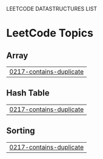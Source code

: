 LEETCODE DATASTRUCTURES LIST 

<!---LeetCode Topics Start-->
# LeetCode Topics
## Array
|  |
| ------- |
| [0217-contains-duplicate](https://github.com/nikkitha0806/Data_structures/tree/master/0217-contains-duplicate) |
## Hash Table
|  |
| ------- |
| [0217-contains-duplicate](https://github.com/nikkitha0806/Data_structures/tree/master/0217-contains-duplicate) |
## Sorting
|  |
| ------- |
| [0217-contains-duplicate](https://github.com/nikkitha0806/Data_structures/tree/master/0217-contains-duplicate) |
<!---LeetCode Topics End-->
